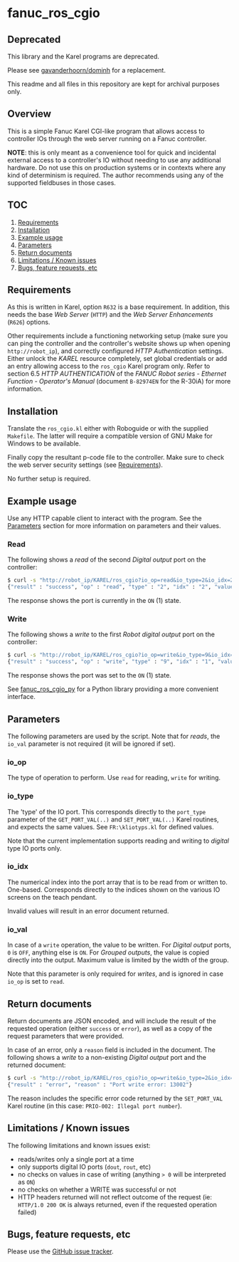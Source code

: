 # fanuc_ros_cgio

## Deprecated

This library and the Karel programs are deprecated.

Please see [gavanderhoorn/dominh](https://github.com/gavanderhoorn/dominh) for a replacement.

This readme and all files in this repository are kept for archival purposes only.

## Overview

This is a simple Fanuc Karel CGI-like program that allows access to controller
IOs through the web server running on a Fanuc controller.

**NOTE**: this is only meant as a convenience tool for quick and incidental
external access to a controller's IO without needing to use any additional
hardware. Do not use this on production systems or in contexts where any kind
of determinism is required. The author recommends using any of the supported
fieldbuses in those cases.


## TOC

1. [Requirements](#requirements)
2. [Installation](#installation)
3. [Example usage](#example-usage)
4. [Parameters](#parameters)
5. [Return documents](#return-documents)
6. [Limitations / Known issues](#limitations--known-issues)
7. [Bugs, feature requests, etc](#bugs-feature-requests-etc)


## Requirements

As this is written in Karel, option `R632` is a base requirement. In addition,
this needs the base *Web Server* (`HTTP`) and the *Web Server Enhancements*
(`R626`) options.

Other requirements include a functioning networking setup (make sure you can
ping the controller and the controller's website shows up when opening
`http://robot_ip`), and correctly configured *HTTP Authentication* settings.
Either unlock the *KAREL* resource completely, set global credentials or add an
entry allowing access to the `ros_cgio` Karel program only. Refer to section
6.5 *HTTP AUTHENTICATION* of the *FANUC Robot series - Ethernet Function -
Operator's Manual* (document `B-82974EN` for the R-30iA) for more
information.


## Installation

Translate the `ros_cgio.kl` either with Roboguide or with the supplied
`Makefile`. The latter will require a compatible version of GNU Make for
Windows to be available.

Finally copy the resultant p-code file to the controller. Make sure to check
the web server security settings (see [Requirements](#requirements)).

No further setup is required.


## Example usage

Use any HTTP capable client to interact with the program. See the
[Parameters](#parameters) section for more information on parameters and their
values.

### Read

The following shows a *read* of the second *Digital output* port on the
controller:

```bash
$ curl -s "http://robot_ip/KAREL/ros_cgio?io_op=read&io_type=2&io_idx=2"
{"result" : "success", "op" : "read", "type" : "2", "idx" : "2", "value" : "1"}
```

The response shows the port is currently in the `ON` (1) state.

### Write

The following shows a *write* to the first *Robot digital output* port on
the controller:

```bash
$ curl -s "http://robot_ip/KAREL/ros_cgio?io_op=write&io_type=9&io_idx=1&io_val=1"
{"result" : "success", "op" : "write", "type" : "9", "idx" : "1", "value" : "1"}
```

The response shows the port was set to the `ON` (1) state.

See [fanuc_ros_cgio_py][] for a Python library providing a more convenient
interface.


## Parameters

The following parameters are used by the script. Note that for *reads*, the
`io_val` parameter is not required (it will be ignored if set).

### io_op

The type of operation to perform. Use `read` for reading, `write` for
writing.

### io_type

The 'type' of the IO port. This corresponds directly to the `port_type`
parameter of the `GET_PORT_VAL(..)` and `SET_PORT_VAL(..)` Karel routines,
and expects the same values. See `FR:\kliotyps.kl` for defined values.

Note that the current implementation supports reading and writing to *digital*
type IO ports only.

### io_idx

The numerical index into the port array that is to be read from or written to.
One-based. Corresponds directly to the indices shown on the various IO screens
on the teach pendant.

Invalid values will result in an error document returned.

### io_val

In case of a `write` operation, the value to be written. For *Digital output*
ports, `0` is `OFF`, anything else is `ON`. For *Grouped outputs*, the value
is copied directly into the output. Maximum value is limited by the width of
the group.

Note that this parameter is only required for *writes*, and is ignored in case
`io_op` is set to `read`.


## Return documents

Return documents are JSON encoded, and will include the result of the requested
operation (either `success` or `error`), as well as a copy of the request
parameters that were provided.

In case of an error, only a `reason` field is included in the document. The
following shows a *write* to a non-existing *Digital output* port and the
returned document:

```bash
$ curl -s "http://robot_ip/KAREL/ros_cgio?io_op=write&io_type=2&io_idx=1000&io_val=0"
{"result" : "error", "reason" : "Port write error: 13002"}
```

The reason includes the specific error code returned by the `SET_PORT_VAL`
Karel routine (in this case: `PRIO-002: Illegal port number`).


## Limitations / Known issues

The following limitations and known issues exist:

 - reads/writes only a single port at a time
 - only supports digital IO ports (`dout`, `rout`, etc)
 - no checks on values in case of writing (anything `> 0` will be interpreted
   as `ON`)
 - no checks on whether a WRITE was successful or not
 - HTTP headers returned will not reflect outcome of the request (ie:
   `HTTP/1.0 200 OK` is always returned, even if the requested operation
   failed)


## Bugs, feature requests, etc

Please use the [GitHub issue tracker][].



[GitHub issue tracker]: https://github.com/gavanderhoorn/fanuc_ros_cgio/issues
[fanuc_ros_cgio_py]: https://github.com/gavanderhoorn/fanuc_ros_cgio_py
